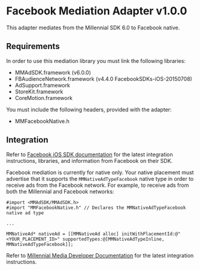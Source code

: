 # Facebook Mediation Adapter v1.0.0

This adapter mediates from the Millennial SDK 6.0 to Facebook native.

## Requirements

In order to use this mediation library you must link the following libraries:
* MMAdSDK.framework (v6.0.0)
* FBAudienceNetwork.framework (v4.4.0 FacebookSDKs-iOS-20150708)
* AdSupport.framework
* StoreKit.framework
* CoreMotion.framework

You must include the following headers, provided with the adapter:
* MMFacebookNative.h

## Integration

Refer to [Facebook iOS SDK documentation](https://developers.facebook.com/docs/ios) for the latest integration instructions, libraries, and information from Facebook on their SDK.

Facebook mediation is currently for native only. Your native placement must advertise that it supports the `MMNativeAdTypeFacebook` native type in order to receive ads from the Facebook network. For example, to receive ads from both the Millennial and Facebook networks:

```
#import <MMAdSDK/MMAdSDK.h>
#import "MMFacebookNative.h" // Declares the MMNativeAdTypeFacebook native ad type

...

MMNativeAd* nativeAd = [[MMNativeAd alloc] initWithPlacementId:@"<YOUR_PLACEMENT_ID>" supportedTypes:@[MMNativeAdTypeInline, MMNativeAdTypeFacebook]];
```

Refer to [Millennial Media Developer Documentation](http://docs.millennialmedia.com/) for the latest integration instructions.